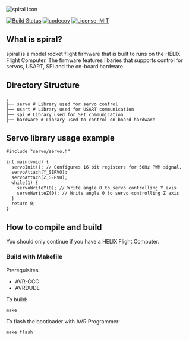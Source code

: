 ![spiral icon](https://i.imgur.com/8JeVKCG.png)

[![Build Status](https://travis-ci.com/akilhylton/spiral.svg?token=Mhdf3XXByqN3Nb1swBdo&branch=master)](https://travis-ci.com/akilhylton/spiral)
[![codecov](https://codecov.io/gh/akilhylton/spiral/branch/master/graph/badge.svg?token=LKd1fqnCtE)](https://codecov.io/gh/akilhylton/spiral)
[![License: MIT](https://img.shields.io/badge/License-MIT-yellow.svg)](https://opensource.org/licenses/MIT)
## What is spiral?
spiral is a model rocket flight firmware that is built to runs on the HELIX Flight Computer. The firmware features libaries that supports control for servos, USART, SPI and the on-board hardware. 

Directory Structure
------
    .
    ├── servo # Library used for servo control
    ├── usart # Library used for USART communication
    ├── spi # Library used for SPI communication
    ├── hardware # Library used to control on-board hardware 


## Servo library usage example
```
#include "servo/servo.h"

int main(void) {
  servoInit(); // Configures 16 bit registers for 50Hz PWM signal.
  servoAttach(Y_SERVO); 
  servoAttach(Z_SERVO);
  while(1) {
    servoWriteY(0); // Write angle 0 to servo controlling Y axis
    servoWwriteZ(0); // Write angle 0 to servo controlling Z axis
  }
  return 0;
}
```

## How to compile and build
You should only continue if you have a HELIX Flight Computer.
### Build with Makefile

Prerequisites
- AVR-GCC
- AVRDUDE

To build:
```
make
```

To flash the bootloader with AVR Programmer:
```
make flash
```
